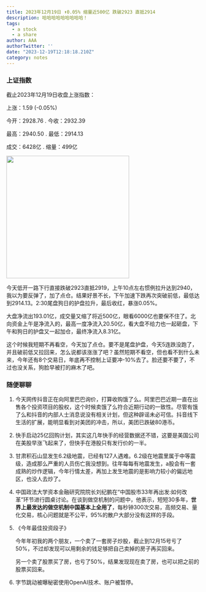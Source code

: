 ```yaml
---
title: 2023年12月19日 ⬆️0.05% 缩量近500亿 跌破2923 直抵2914
description: 哈哈哈哈哈哈哈哈哈！
tags:
  - a stock
  - a share
author: AAA
authorTwitter: ''
date: "2023-12-19T12:18:18.210Z"
category: notes
---
```


### 上证指数

截止2023年12月19日收盘上涨指数：

上涨：<span class="font-semibold text-r-4">1.59 (-0.05%)</span>

今开：<span class="font-semibold text-g-7">2928.76</span> . 今收：<span class="font-semibold text-r-5">2932.39</span>

最高：<span class="font-semibold text-r-6">2940.50</span> . 最低：<span class="font-semibold text-g-9">2914.13</span>

成交：<span class="font-semibold">6428亿</span> . 缩量：<span class="font-semibold text-g-6">499亿</span>

<img src="/images/uploads/2023-12/20231219-shzs.jpg" style="width: 320px">

今天低开一路下行直接跌破2923直抵2919，上午10点左右惯例拉升达到2940，我以为要反弹了，加了点仓。结果好景不长，下午加速下跌再次突破前低，最低达到2914.13。2:30尾盘狗日的护盘拉升，最后收红，暴涨0.05%。

大盘净流出<span class="font-semibold text-g-5">193.01亿</span>，成交量又缩了将近500亿，眼看6000亿也要保不住了。北向资金上午是净流入的，最高一度净流入20.50亿，看大盘不给力也一起砸盘，下午和狗日的护盘又一起加仓，最终净流入<span class="font-semibold text-r-5">8.31亿</span>。

这个时候我短期不再看空，今天加了点仓。要不是尾盘护盘，今天5连跌没跑了，并且破前低又拉回来，怎么说都该涨涨了吧？虽然短期不看空，但也看不到什么未来，今年还有8个交易日，年底再不控制上证要冲-10%去了。脸还要不要了，不过也没关系，狗脸早被打的麻木了吧。

### 随便聊聊

1. 今天网传抖音正在向阿里巴巴询价，打算收购饿了么。阿里巴巴近期一直在出售各个投资项目的股权，这个时候卖饿了么符合近期行动的一致性。尽管有饿了么和抖音的内部人士消息说没有相关计划，但这种辟谣未必可信。抖音线下生活的扩展，能明显看到对美团的冲击，所以，美团已跌破80港币。

2. 快手启动25亿回购计划，其实这几年快手的经营数据还不错，这要是美国公司在美股早涨飞起来了，但快手在港股只有发行价的一半。

3. 甘肃积石山显发生6.2级地震，已经有127人遇难。6.2级在地震里属于中等震级，造成那么严重的人员伤亡我没想到。往年每每有地震发生，a股会有一套成熟的炒作逻辑，今年行情太差，再加上发生地震的是影响力较小的偏远地区，也没人去炒了。

4. 中国政法大学资本金融研究院院长刘纪鹏在“中国股市33年再出发:如何改革”环节进行圆桌讨论。在谈到做空机制的问题中，他表示，短短30多年，**世界上最发达的做空机制中国基本上全用了**，每秒钟300次交易，高频交易、量化交易，核心问题就是不公平，95%的散户大部分没有这样的手段。

5. 《今年最佳投资段子》
   
   今年年初我的两个朋友，一个卖了一套房子炒股，截止到12月15号亏了 50%，不过却发现可以用剩余的钱足够把自己卖掉的房子再买回来。
   
   另一个卖了股票买了房，也亏了50%，结果发现现在卖了房，也可以把之前的股票买回来。

6. 字节跳动被曝秘密使用OpenAI技术、账户被暂停。